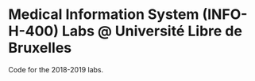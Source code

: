 # Medical Information System (INFO-H-400) Labs @ Université Libre de Bruxelles

Code for the 2018-2019 labs.
